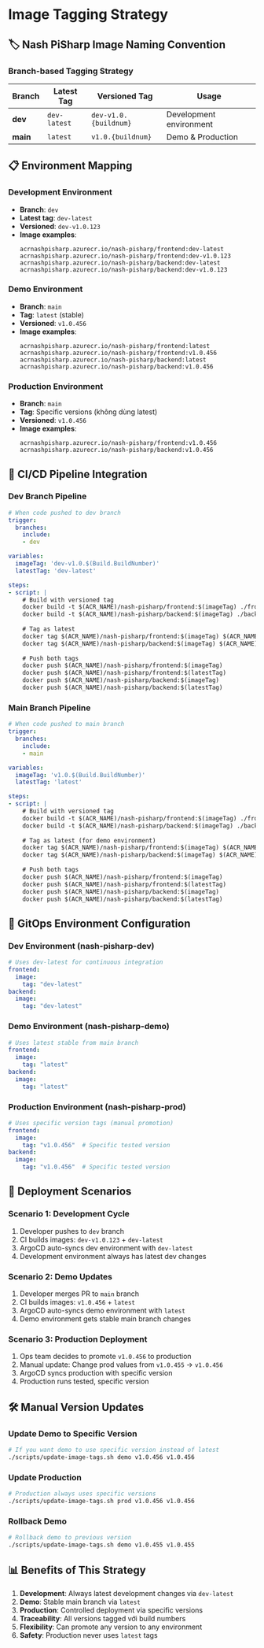 # Image Tagging Strategy

## 🏷️ Nash PiSharp Image Naming Convention

### Branch-based Tagging Strategy

| Branch | Latest Tag | Versioned Tag | Usage |
|--------|------------|---------------|--------|
| **dev** | `dev-latest` | `dev-v1.0.{buildnum}` | Development environment |
| **main** | `latest` | `v1.0.{buildnum}` | Demo & Production |

## 📋 Environment Mapping

### Development Environment
- **Branch**: `dev`
- **Latest tag**: `dev-latest` 
- **Versioned**: `dev-v1.0.123`
- **Image examples**:
  ```
  acrnashpisharp.azurecr.io/nash-pisharp/frontend:dev-latest
  acrnashpisharp.azurecr.io/nash-pisharp/frontend:dev-v1.0.123
  acrnashpisharp.azurecr.io/nash-pisharp/backend:dev-latest
  acrnashpisharp.azurecr.io/nash-pisharp/backend:dev-v1.0.123
  ```

### Demo Environment  
- **Branch**: `main`
- **Tag**: `latest` (stable)
- **Versioned**: `v1.0.456`
- **Image examples**:
  ```
  acrnashpisharp.azurecr.io/nash-pisharp/frontend:latest
  acrnashpisharp.azurecr.io/nash-pisharp/frontend:v1.0.456
  acrnashpisharp.azurecr.io/nash-pisharp/backend:latest
  acrnashpisharp.azurecr.io/nash-pisharp/backend:v1.0.456
  ```

### Production Environment
- **Branch**: `main` 
- **Tag**: Specific versions (không dùng latest)
- **Versioned**: `v1.0.456`
- **Image examples**:
  ```
  acrnashpisharp.azurecr.io/nash-pisharp/frontend:v1.0.456
  acrnashpisharp.azurecr.io/nash-pisharp/backend:v1.0.456
  ```

## 🔄 CI/CD Pipeline Integration

### Dev Branch Pipeline
```yaml
# When code pushed to dev branch
trigger:
  branches:
    include:
    - dev

variables:
  imageTag: 'dev-v1.0.$(Build.BuildNumber)'
  latestTag: 'dev-latest'

steps:
- script: |
    # Build with versioned tag
    docker build -t $(ACR_NAME)/nash-pisharp/frontend:$(imageTag) ./frontend
    docker build -t $(ACR_NAME)/nash-pisharp/backend:$(imageTag) ./backend
    
    # Tag as latest
    docker tag $(ACR_NAME)/nash-pisharp/frontend:$(imageTag) $(ACR_NAME)/nash-pisharp/frontend:$(latestTag)
    docker tag $(ACR_NAME)/nash-pisharp/backend:$(imageTag) $(ACR_NAME)/nash-pisharp/backend:$(latestTag)
    
    # Push both tags
    docker push $(ACR_NAME)/nash-pisharp/frontend:$(imageTag)
    docker push $(ACR_NAME)/nash-pisharp/frontend:$(latestTag)
    docker push $(ACR_NAME)/nash-pisharp/backend:$(imageTag)  
    docker push $(ACR_NAME)/nash-pisharp/backend:$(latestTag)
```

### Main Branch Pipeline
```yaml
# When code pushed to main branch
trigger:
  branches:
    include:
    - main

variables:
  imageTag: 'v1.0.$(Build.BuildNumber)'
  latestTag: 'latest'

steps:
- script: |
    # Build with versioned tag
    docker build -t $(ACR_NAME)/nash-pisharp/frontend:$(imageTag) ./frontend
    docker build -t $(ACR_NAME)/nash-pisharp/backend:$(imageTag) ./backend
    
    # Tag as latest (for demo environment)
    docker tag $(ACR_NAME)/nash-pisharp/frontend:$(imageTag) $(ACR_NAME)/nash-pisharp/frontend:$(latestTag)
    docker tag $(ACR_NAME)/nash-pisharp/backend:$(imageTag) $(ACR_NAME)/nash-pisharp/backend:$(latestTag)
    
    # Push both tags
    docker push $(ACR_NAME)/nash-pisharp/frontend:$(imageTag)
    docker push $(ACR_NAME)/nash-pisharp/frontend:$(latestTag)
    docker push $(ACR_NAME)/nash-pisharp/backend:$(imageTag)
    docker push $(ACR_NAME)/nash-pisharp/backend:$(latestTag)
```

## 🎯 GitOps Environment Configuration

### Dev Environment (nash-pisharp-dev)
```yaml
# Uses dev-latest for continuous integration
frontend:
  image:
    tag: "dev-latest"
backend:
  image:
    tag: "dev-latest"
```

### Demo Environment (nash-pisharp-demo)  
```yaml
# Uses latest stable from main branch
frontend:
  image:
    tag: "latest"
backend:
  image:
    tag: "latest"
```

### Production Environment (nash-pisharp-prod)
```yaml
# Uses specific version tags (manual promotion)
frontend:
  image:
    tag: "v1.0.456"  # Specific tested version
backend:
  image:
    tag: "v1.0.456"  # Specific tested version
```

## 🔄 Deployment Scenarios

### Scenario 1: Development Cycle
1. Developer pushes to `dev` branch
2. CI builds images: `dev-v1.0.123` + `dev-latest`
3. ArgoCD auto-syncs dev environment with `dev-latest`
4. Development environment always has latest dev changes

### Scenario 2: Demo Updates
1. Developer merges PR to `main` branch  
2. CI builds images: `v1.0.456` + `latest`
3. ArgoCD auto-syncs demo environment with `latest`
4. Demo environment gets stable main branch changes

### Scenario 3: Production Deployment
1. Ops team decides to promote `v1.0.456` to production
2. Manual update: Change prod values from `v1.0.455` → `v1.0.456`
3. ArgoCD syncs production with specific version
4. Production runs tested, specific version

## 🛠️ Manual Version Updates

### Update Demo to Specific Version
```bash
# If you want demo to use specific version instead of latest
./scripts/update-image-tags.sh demo v1.0.456 v1.0.456
```

### Update Production  
```bash
# Production always uses specific versions
./scripts/update-image-tags.sh prod v1.0.456 v1.0.456
```

### Rollback Demo
```bash
# Rollback demo to previous version
./scripts/update-image-tags.sh demo v1.0.455 v1.0.455
```

## 📊 Benefits of This Strategy

1. **Development**: Always latest development changes via `dev-latest`
2. **Demo**: Stable main branch via `latest` 
3. **Production**: Controlled deployment via specific versions
4. **Traceability**: All versions tagged với build numbers
5. **Flexibility**: Can promote any version to any environment
6. **Safety**: Production never uses `latest` tags
